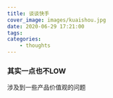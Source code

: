 ```yaml
---
title: 谈谈快手
cover_image: images/kuaishou.jpg
date: 2020-06-29 17:21:00
tags:
categories:
    - thoughts
---
```


### 其实一点也不LOW
涉及到一些产品价值观的问题